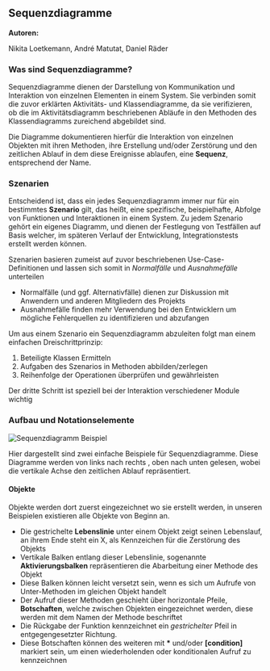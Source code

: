 ## Sequenzdiagramme

**Autoren:**

 Nikita Loetkemann, André Matutat, Daniel Räder

### Was sind Sequenzdiagramme?

Sequenzdiagramme dienen der Darstellung von Kommunikation und Interaktion von einzelnen Elementen in einem System. Sie verbinden somit die zuvor erklärten Aktivitäts- und Klassendiagramme, da sie verifizieren, ob die im Aktivitätsdiagramm beschriebenen Abläufe in den Methoden des Klassendiagramms zureichend abgebildet sind.

Die Diagramme dokumentieren hierfür die Interaktion von einzelnen Objekten mit ihren Methoden, ihre Erstellung und/oder Zerstörung  und den zeitlichen Ablauf in dem diese Ereignisse ablaufen, eine **Sequenz**, entsprechend der Name.

### Szenarien

Entscheidend ist, dass ein jedes Sequenzdiagramm immer nur für ein bestimmtes **Szenario** gilt, das heißt, eine spezifische, beispielhafte, Abfolge von Funktionen und Interaktionen in einem System.
Zu jedem Szenario gehört ein eigenes Diagramm, und dienen der Festlegung von Testfällen auf Basis welcher, im späteren Verlauf der Entwicklung, Integrationstests erstellt werden können.

Szenarien basieren zumeist auf zuvor beschriebenen Use-Case-Definitionen und lassen sich somit in *Normalfälle* und *Ausnahmefälle* unterteilen
- Normalfälle (und ggf. Alternativfälle) dienen zur Diskussion mit Anwendern und anderen Mitgliedern des Projekts
- Ausnahmefälle finden mehr Verwendung bei den Entwicklern um mögliche Fehlerquellen zu identifizieren und abzufangen

Um aus einem Szenario ein Sequenzdiagramm abzuleiten folgt man einem einfachen Dreischrittprinzip:
1. Beteiligte Klassen Ermitteln
2. Aufgaben des Szenarios in Methoden abbilden/zerlegen
3. Reihenfolge der Operationen überprüfen und gewährleisten

Der dritte Schritt ist speziell bei der Interaktion verschiedener Module wichtig

### Aufbau und Notationselemente

![Sequenzdiagramm Beispiel](vorlesung8/Bilder/sequenzdiagramm_beispiel1.png)

Hier dargestellt sind zwei einfache Beispiele für Sequenzdiagramme.
Diese Diagramme werden von links nach rechts , oben nach unten gelesen, wobei die vertikale Achse den zeitlichen Ablauf repräsentiert.

#### Objekte
Objekte werden dort zuerst eingezeichnet wo sie erstellt werden, in unseren Beispielen existieren alle Objekte von Beginn an.
- Die gestrichelte **Lebenslinie** unter einem Objekt zeigt seinen Lebenslauf, an ihrem Ende steht ein X, als Kennzeichen für die Zerstörung des Objekts
- Vertikale Balken entlang dieser Lebenslinie, sogenannte **Aktivierungsbalken** repräsentieren die Abarbeitung einer Methode des Objekt
- Diese Balken können leicht versetzt sein, wenn es sich um Aufrufe von Unter-Methoden im gleichen Objekt handelt
- Der Aufruf dieser Methoden geschieht über horizontale Pfeile, **Botschaften**, welche zwischen Objekten eingezeichnet werden, diese werden mit dem Namen der Methode beschriftet
- Die Rückgabe der Funktion kennzeichnet ein *gestrichelter* Pfeil in entgegengesetzter Richtung.
- Diese Botschaften können des weiteren mit **\*** und/oder **[condition]** markiert sein, um einen wiederholenden oder konditionalen Aufruf zu kennzeichnen
